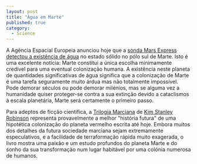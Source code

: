 ```yaml
---
layout: post
title: "Água em Marte"
published: true
category:
  - Science
---
```


A Agência Espacial Europeia anunciou hoje que a [sonda Mars Express
detectou a existência de água] no estado sólido no pólo sul de Marte.
Isto é uma excelente notícia: Marte constitui a única escolha
minimamente credível para uma eventual colonização humana. A existência
neste planeta de quantidades significativas de água significa que a
colonização de Marte é uma tarefa seguramente muito árdua mas não
totalmente impossível. Pode demorar séculos ou pode demorar milénios,
mas se alguma vez a humanidade quiser proteger-se contra a sua extinção
devido a cataclismos à escala planetária, Marte será certamente o
primeiro passo.

Para adeptos de ficção científica, a [Trilogia Marciana] de [Kim Stanley
Robinson] representa provavelmente a melhor "história futura" de uma
hipotética colonização do planeta vermelho escrita até hoje. Embora
muitos dos detalhes da futura sociedade marciana sejam extremamente
especulativos, e a facilidade de terraformação rápida muito exagerada, o
livro mostra uma paixão e um estudo profundos do planeta Marte e do
sonho da sua transformação num lugar habitável por uma colónia numerosa
de humanos.

  [sonda Mars Express detectou a existência de água]: http://www.esa.int/export/esaCP/SEM8ZB474OD_index_0.html
  [Trilogia Marciana]: http://www.amazon.com/exec/obidos/tg/stores/series/-/78/mass_market/ref=pd_serl_books/103-2094638-9549448
  [Kim Stanley Robinson]: http://www.sfsite.com/lists/ksr.htm
